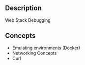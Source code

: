 ## Description
Web Stack Debugging

## Concepts
* Emulating environments (Docker)
* Networking Concepts
* Curl
